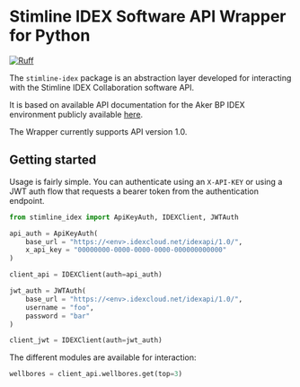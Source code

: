 # Stimline IDEX Software API Wrapper for Python

[![Ruff](https://img.shields.io/endpoint?url=https://raw.githubusercontent.com/astral-sh/ruff/main/assets/badge/v2.json)](https://github.com/astral-sh/ruff)

The `stimline-idex` package is an abstraction layer developed for interacting with the Stimline IDEX Collaboration software API.

It is based on available API documentation for the Aker BP IDEX environment publicly available [here](https://akerbp.idexcloud.net/idexapi/swagger/index.html).

The Wrapper currently supports API version 1.0.

## Getting started

Usage is fairly simple. You can authenticate using an `X-API-KEY` or using a JWT auth flow that requests a bearer token from the authentication endpoint.

```python
from stimline_idex import ApiKeyAuth, IDEXClient, JWTAuth

api_auth = ApiKeyAuth(
    base_url = "https://<env>.idexcloud.net/idexapi/1.0/",
    x_api_key = "00000000-0000-0000-0000-000000000000"
)

client_api = IDEXClient(auth=api_auth)

jwt_auth = JWTAuth(
    base_url = "https://<env>.idexcloud.net/idexapi/1.0/",
    username = "foo",
    password = "bar"
)

client_jwt = IDEXClient(auth=jwt_auth)
```

The different modules are available for interaction:

```python
wellbores = client_api.wellbores.get(top=3)
```
